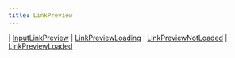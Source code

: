 ```yaml
---
title: LinkPreview
---
```


<div class="font-mono whitespace-pre"><span class="opacity-50">|</span> <a href="/gh/types/inputlinkpreview"  >InputLinkPreview</a>
<span class="opacity-50">|</span> <a href="/gh/types/linkpreviewloading"  >LinkPreviewLoading</a>
<span class="opacity-50">|</span> <a href="/gh/types/linkpreviewnotloaded"  >LinkPreviewNotLoaded</a>
<span class="opacity-50">|</span> <a href="/gh/types/linkpreviewloaded"  >LinkPreviewLoaded</a></div>


